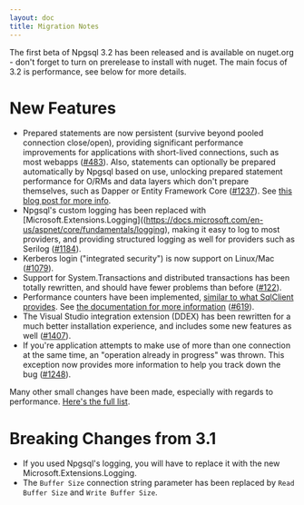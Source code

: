 ```yaml
---
layout: doc
title: Migration Notes
---
```


The first beta of Npgsql 3.2 has been released and is available on nuget.org - don't forget to turn on prerelease to install with nuget. The main focus of 3.2 is performance, see below for more details.

# New Features

* Prepared statements are now persistent (survive beyond pooled connection close/open), providing significant performance improvements for applications with short-lived connections, such as most webapps ([#483](https://github.com/npgsql/npgsql/issues/483)). Also, statements can optionally be prepared automatically by Npgsql based on use, unlocking prepared statement performance for O/RMs and data layers which don't prepare themselves, such as Dapper or Entity Framework Core ([#1237](https://github.com/npgsql/npgsql/issues/1237)). See [this blog post for more info](http://www.roji.org/prepared-statements-in-npgsql-3-2).
* Npgsql's custom logging has been replaced with [Microsoft.Extensions.Logging]((https://docs.microsoft.com/en-us/aspnet/core/fundamentals/logging), making it easy to log to most providers, and providing structured logging as well for providers such as Serilog ([#1184](https://github.com/npgsql/npgsql/issues/1184)).
* Kerberos login ("integrated security") is now support on Linux/Mac ([#1079](https://github.com/npgsql/npgsql/issues/1079)).
* Support for System.Transactions and distributed transactions has been totally rewritten, and should have fewer problems than before ([#122](https://github.com/npgsql/npgsql/issues/122)).
* Performance counters have been implemented, [similar to what SqlClient provides](https://msdn.microsoft.com/en-us/library/ms254503(v=vs.110).aspx). See [the documentation for more information](../performance.md#performance-counters) ([#619](https://github.com/npgsql/npgsql/issues/619)).
* The Visual Studio integration extension (DDEX) has been rewritten for a much better installation experience, and includes some new features as well ([#1407](https://github.com/npgsql/npgsql/issues/1407)).
* If you're application attempts to make use of more than one connection at the same time, an "operation already in progress" was thrown. This exception now provides more information to help you track down the bug ([#1248](https://github.com/npgsql/npgsql/issues/1248)).

Many other small changes have been made, especially with regards to performance. [Here's the full list](https://github.com/npgsql/npgsql/milestone/24?closed=1).

# Breaking Changes from 3.1

* If you used Npgsql's logging, you will have to replace it with the new Microsoft.Extensions.Logging.
* The `Buffer Size` connection string parameter has been replaced by `Read Buffer Size` and `Write Buffer Size`.
